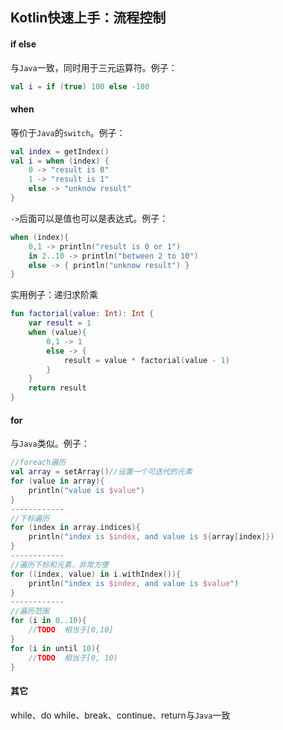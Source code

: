 ## Kotlin快速上手：流程控制

#### if else

与`Java`一致，同时用于三元运算符。例子：

```kotlin
val i = if (true) 100 else -100
```

#### when

等价于`Java`的`switch`。例子：

```kotlin
val index = getIndex()
val i = when (index) {
    0 -> "result is 0"
    1 -> "result is 1"
    else -> "unknow result"
}
```

`->`后面可以是值也可以是表达式。例子：

```kotlin
when (index){
    0,1 -> println("result is 0 or 1")
    in 2..10 -> println("between 2 to 10")
    else -> { println("unknow result") }
}
```

实用例子：递归求阶乘

```kotlin
fun factorial(value: Int): Int {
    var result = 1
    when (value){
        0,1 -> 1
        else -> {
            result = value * factorial(value - 1)
        }
    }
    return result
}
```

#### for

与`Java`类似。例子：

```kotlin
//foreach遍历
val array = setArray()//设置一个可迭代的元素
for (value in array){
    println("value is $value")
}
------------
//下标遍历
for (index in array.indices){
    println("index is $index, and value is ${array[index]})
}
------------
//遍历下标和元素，非常方便
for ((index, value) in i.withIndex()){
    println("index is $index, and value is $value")
}
------------
//遍历范围
for (i in 0..10){
    //TODO  相当于[0,10]
}
for (i in until 10){
    //TODO  相当于[0, 10)
}
```

#### 其它

while、do while、break、continue、return与`Java`一致
